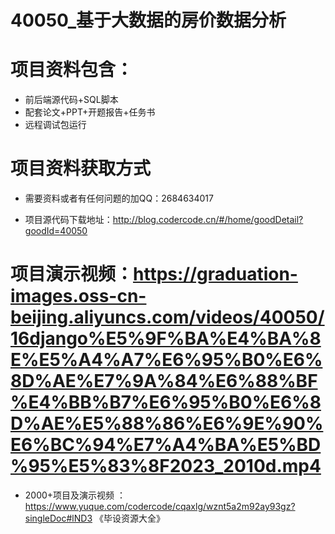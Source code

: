  #  40050_基于大数据的房价数据分析
 
 #  项目资料包含：
 *  前后端源代码+SQL脚本
 *  配套论文+PPT+开题报告+任务书
 *  远程调试包运行

 #  项目资料获取方式
 *  需要资料或者有任何问题的加QQ：2684634017

 *  项目源代码下载地址：http://blog.codercode.cn/#/home/goodDetail?goodId=40050
   
 #  项目演示视频：https://graduation-images.oss-cn-beijing.aliyuncs.com/videos/40050/16django%E5%9F%BA%E4%BA%8E%E5%A4%A7%E6%95%B0%E6%8D%AE%E7%9A%84%E6%88%BF%E4%BB%B7%E6%95%B0%E6%8D%AE%E5%88%86%E6%9E%90%E6%BC%94%E7%A4%BA%E5%BD%95%E5%83%8F2023_2010d.mp4
          
 *  2000+项目及演示视频 ：https://www.yuque.com/codercode/cqaxlg/wznt5a2m92ay93gz?singleDoc#lND3 《毕设资源大全》
   
